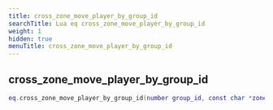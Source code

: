 ```yaml
---
title: cross_zone_move_player_by_group_id
searchTitle: Lua eq cross_zone_move_player_by_group_id
weight: 1
hidden: true
menuTitle: cross_zone_move_player_by_group_id
---
```

## cross_zone_move_player_by_group_id
```lua
eq.cross_zone_move_player_by_group_id(number group_id, const char *zone_short_name) -- void
```